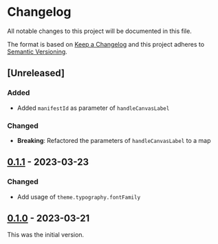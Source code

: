 # Changelog

All notable changes to this project will be documented in this file.

The format is based on [Keep a Changelog](https://keepachangelog.com/en/1.0.0/) and this project adheres to [Semantic Versioning](https://semver.org/spec/v2.0.0.html).

## [Unreleased]

### Added

- Added `manifestId` as parameter of `handleCanvasLabel`

### Changed

- **Breaking**: Refactored the parameters of `handleCanvasLabel` to a map

## [0.1.1](https://github.com/dbmdz/mirador-canvasnavigation/releases/tag/0.1.1) - 2023-03-23

### Changed

- Add usage of `theme.typography.fontFamily`

## [0.1.0](https://github.com/dbmdz/mirador-canvasnavigation/releases/tag/0.1.0) - 2023-03-21

This was the initial version.
